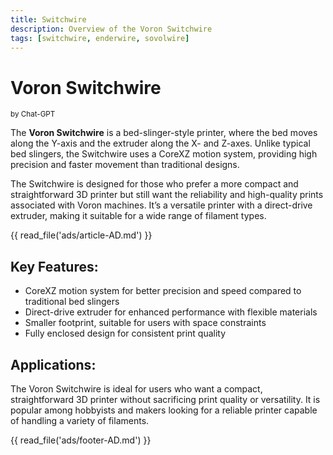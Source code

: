 ```yaml
---
title: Switchwire
description: Overview of the Voron Switchwire
tags: [switchwire, enderwire, sovolwire]
---
```


# **Voron Switchwire**
<sup>by Chat-GPT</sup>

The **Voron Switchwire** is a bed-slinger-style printer, where the bed moves along the Y-axis and the extruder along the X- and Z-axes. Unlike typical bed slingers, the Switchwire uses a CoreXZ motion system, providing high precision and faster movement than traditional designs.

The Switchwire is designed for those who prefer a more compact and straightforward 3D printer but still want the reliability and high-quality prints associated with Voron machines. It’s a versatile printer with a direct-drive extruder, making it suitable for a wide range of filament types.

{{ read_file('ads/article-AD.md') }}

## **Key Features:**
- CoreXZ motion system for better precision and speed compared to traditional bed slingers
- Direct-drive extruder for enhanced performance with flexible materials
- Smaller footprint, suitable for users with space constraints
- Fully enclosed design for consistent print quality

## **Applications:**
The Voron Switchwire is ideal for users who want a compact, straightforward 3D printer without sacrificing print quality or versatility. It is popular among hobbyists and makers looking for a reliable printer capable of handling a variety of filaments.

{{ read_file('ads/footer-AD.md') }}
